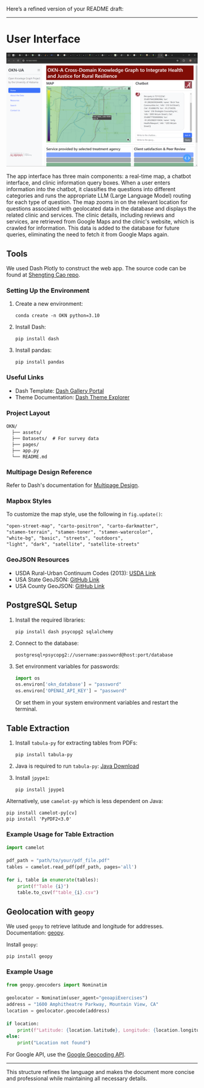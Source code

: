 Here’s a refined version of your README draft:

---

# User Interface

![OKNAPP](media/oknapp.png)

The app interface has three main components: a real-time map, a chatbot interface, and clinic information query boxes. When a user enters information into the chatbot, it classifies the questions into different categories and runs the appropriate LLM (Large Language Model) routing for each type of question. The map zooms in on the relevant location for questions associated with geolocated data in the database and displays the related clinic and services. The clinic details, including reviews and services, are retrieved from Google Maps and the clinic's website, which is crawled for information. This data is added to the database for future queries, eliminating the need to fetch it from Google Maps again.

## Tools

We used Dash Plotly to construct the web app. The source code can be found at [Shengting Cao repo](https://github.com/scao7/OKN-APP/).

### Setting Up the Environment

1. Create a new environment:
   ```
   conda create -n OKN python=3.10
   ```

2. Install Dash:
   ```
   pip install dash
   ```

3. Install pandas:
   ```
   pip install pandas
   ```

### Useful Links

- Dash Template: [Dash Gallery Portal](https://dash.gallery/Portal/)
- Theme Documentation: [Dash Theme Explorer](https://hellodash.pythonanywhere.com/theme-explorer/gallery)

### Project Layout

```
OKN/
  ├── assets/
  ├── Datasets/  # For survey data
  ├── pages/
  ├── app.py
  └── README.md
```

### Multipage Design Reference

Refer to Dash's documentation for [Multipage Design](https://dash.plotly.com/urls).

### Mapbox Styles

To customize the map style, use the following in `fig.update()`:
```
"open-street-map", "carto-positron", "carto-darkmatter", 
"stamen-terrain", "stamen-toner", "stamen-watercolor", 
"white-bg", "basic", "streets", "outdoors", 
"light", "dark", "satellite", "satellite-streets"
```

### GeoJSON Resources

- USDA Rural-Urban Continuum Codes (2013): [USDA Link](https://www.ers.usda.gov/data-products/rural-urban-continuum-codes/)
- USA State GeoJSON: [GitHub Link](https://github.com/PublicaMundi/MappingAPI/blob/master/data/geojson/us-states.json)
- USA County GeoJSON: [GitHub Link](https://gist.github.com/sdwfrost/d1c73f91dd9d175998ed166eb216994a#file-counties-geojson)

## PostgreSQL Setup

1. Install the required libraries:
   ```
   pip install dash psycopg2 sqlalchemy
   ```

2. Connect to the database:
   ```
   postgresql+psycopg2://username:password@host:port/database
   ```

3. Set environment variables for passwords:
   ```python
   import os
   os.environ['okn_database'] = "password"
   os.environ['OPENAI_API_KEY'] = "password"
   ```

   Or set them in your system environment variables and restart the terminal.

## Table Extraction

1. Install `tabula-py` for extracting tables from PDFs:
   ```
   pip install tabula-py
   ```

2. Java is required to run `tabula-py`: [Java Download](https://www.oracle.com/java/technologies/downloads/#jdk22-windows)

3. Install `jpype1`:
   ```
   pip install jpype1
   ```

Alternatively, use `camelot-py` which is less dependent on Java:
```
pip install camelot-py[cv]
pip install 'PyPDF2<3.0'
```

### Example Usage for Table Extraction

```python
import camelot

pdf_path = "path/to/your/pdf_file.pdf"
tables = camelot.read_pdf(pdf_path, pages='all')

for i, table in enumerate(tables):
    print(f"Table {i}")
    table.to_csv(f"table_{i}.csv")
```

## Geolocation with `geopy`

We used `geopy` to retrieve latitude and longitude for addresses. Documentation: [geopy](https://geopy.readthedocs.io/en/stable/).

Install `geopy`:
```
pip install geopy
```

### Example Usage

```python
from geopy.geocoders import Nominatim

geolocator = Nominatim(user_agent="geoapiExercises")
address = "1600 Amphitheatre Parkway, Mountain View, CA"
location = geolocator.geocode(address)

if location:
    print(f"Latitude: {location.latitude}, Longitude: {location.longitude}")
else:
    print("Location not found")
```

For Google API, use the [Google Geocoding API](https://developers.google.com/maps/billing-and-pricing/billing#geocoding).

---

This structure refines the language and makes the document more concise and professional while maintaining all necessary details.
